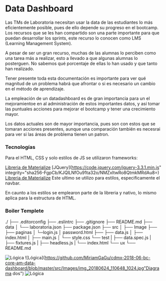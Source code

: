 # Data Dashboard

Las TMs de Laboratoria necesitan usar la data de las estudiantes lo más eficientemente posible, pues de ello depende
su progreso en el bootcamp. Los recursos que se les han compartido son una parte importante para que puedan desarrollar
los sprints, este recurso lo conocen como LMS (Learning Management System).

A pesar de ser un gran recurso, muchas de las alumnas lo perciben como una tarea más a realizar, esto a llevado a que
algunas alumnas lo posterguen. No sabemos qué porcentaje de ellas lo han usado y que tanto han realizado.

Tener presente toda esta documentación es importante para ver qué magnitud de un problema habrá que afrontar o si es necesario un cambio
en el método de aprendizaje.

La empleación de un datadashboard es de gran importancia para un el mejoramientoe en al administración de estos importantes datos, y así tomar las puntuales acciones para mejorar el bootcamp y tener una crecimiento mayor.

Los datos actuales son de mayor importancia, pues son con estos que se tomaran acciones presentes, aunque una comparación también es necesrai para ver si las áreas de problema tienen un patron.

### Tecnologías

Para el HTML, CSS y solo estilos de JS se utilizaron frameworks:

[Libreria de Materialize](https://cdnjs.cloudflare.com/ajax/libs/materialize/1.0.0-rc.2/css/materialize.min.css)
[JQuery](https://code.jquery.com/jquery-3.3.1.min.js" integrity="sha256-FgpCb/KJQlLNfOu91ta32o/NMZxltwRo8QtmkMRdAu8=)
[Libreria de Materialize](https://cdnjs.cloudflare.com/ajax/libs/materialize/1.0.0-rc.2/js/materialize.min.js)
Este ultimo se utilizo para estilos, especificamente el navbar.

En caunto a los estilos se emplearon parte de la libreria y nativo, lo mismo aplica para la estructura de HTML.


### Boiler Templete 
./
├── .editorconfig
├── .eslintrc
├── .gitignore
├── README.md
├── data 
│   └── laboratoria.json
├── package.json
├── src
│   ├── Image
├── ├── paginas
│	    └─login.js
│	      password.html
├── ├── data.js
│   ├── index.html
│   ├── main.js
│   └── style.css
└── test
|   ├── data.spec.js
|   ├── fixtures.js
|   ├── headless.js
|   └── index.html
└── ux
    └── README.md


![Lógica]( https://github.com/MiriamGaGu/cdmx-2018-06-bc-core-am-data-dashboard/blob/master/src/Images/img_20180624_110630_1024.jpg "Diagrama uno")
![Lógica](https://github.com/MiriamGaGu/cdmx-2018-06-bc-core-am-data-dashboard/blob/master/src/Images/img_20180624_110648_1024.jpg"Diagrama dos")
![Lógica](https://github.com/MiriamGaGu/cdmx-2018-06-bc-core-am-data-dashboard/blob/master/src/Images/img_20180624_110711.jpg "Diagrama tres")